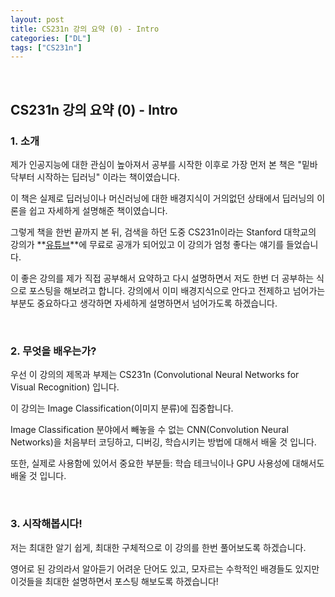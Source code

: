 ```yaml
---
layout: post
title: CS231n 강의 요약 (0) - Intro
categories: ["DL"]
tags: ["CS231n"]
---
```

<br>

## CS231n 강의 요약 (0) - Intro

### 1. 소개

제가 인공지능에 대한 관심이 높아져서 공부를 시작한 이후로 가장 먼저 본 책은 "밑바닥부터 시작하는 딥러닝" 이라는 책이였습니다.  

이 책은 실제로 딥러닝이나 머신러닝에 대한 배경지식이 거의없던 상태에서 딥러닝의 이론을 쉽고 자세하게 설명해준 책이였습니다.

그렇게 책을 한번 끝까지 본 뒤, 검색을 하던 도중 CS231n이라는 Stanford 대학교의 강의가 **[유튜브](https://www.youtube.com/playlist?list=PLC1qU-LWwrF64f4QKQT-Vg5Wr4qEE1Zxk)**에 무료로 공개가 되어있고 이 강의가 엄청 좋다는 얘기를 들었습니다.

이 좋은 강의를 제가 직접 공부해서 요약하고 다시 설명하면서 저도 한번 더 공부하는 식으로 포스팅을 해보려고 합니다. 강의에서 이미 배경지식으로 안다고 전제하고 넘어가는 부분도 중요하다고 생각하면 자세하게 설명하면서 넘어가도록 하겠습니다.

<br>

### 2. 무엇을 배우는가?  


우선 이 강의의 제목과 부제는 CS231n (Convolutional Neural Networks for Visual Recognition) 입니다.

이 강의는 Image Classification(이미지 분류)에 집중합니다.  

Image Classification 분야에서 빼놓을 수 없는 CNN(Convolution Neural Networks)을 처음부터 코딩하고, 디버깅, 학습시키는 방법에 대해서 배울 것 입니다.  

또한, 실제로 사용함에 있어서 중요한 부분들: 학습 테크닉이나 GPU 사용성에 대해서도 배울 것 입니다.

<br>

### 3. 시작해봅시다!

저는 최대한 알기 쉽게, 최대한 구체적으로 이 강의를 한번 풀어보도록 하겠습니다.  

영어로 된 강의라서 알아듣기 어려운 단어도 있고, 모자르는 수학적인 배경들도 있지만 이것들을 최대한 설명하면서 포스팅 해보도록 하겠습니다!